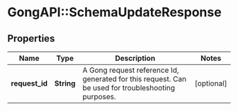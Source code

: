 # GongAPI::SchemaUpdateResponse

## Properties
Name | Type | Description | Notes
------------ | ------------- | ------------- | -------------
**request_id** | **String** | A Gong request reference Id, generated for this request. Can be used for troubleshooting purposes. | [optional] 

